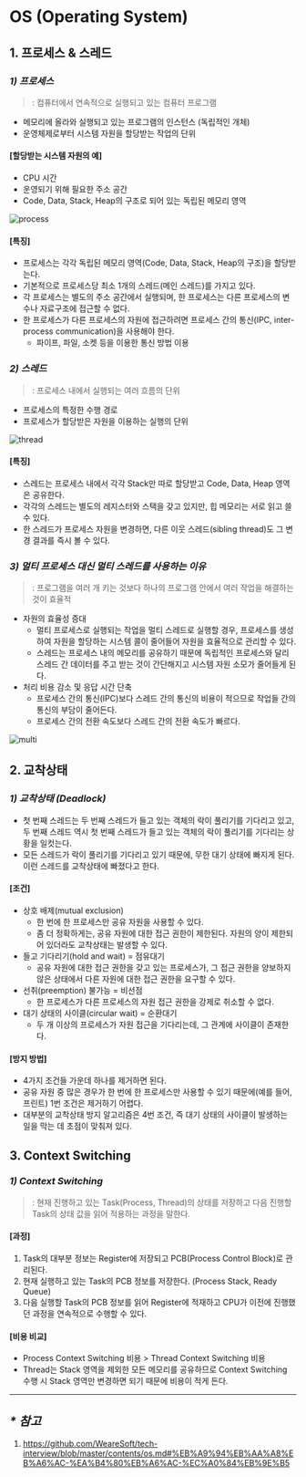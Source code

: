 # OS (Operating System)

## 1. 프로세스 & 스레드
### _1) 프로세스_
> : 컴퓨터에서 연속적으로 실행되고 있는 컴퓨터 프로그램
* 메모리에 올라와 실행되고 있는 프로그램의 인스턴스 (독립적인 개체)
* 운영체제로부터 시스템 자원을 할당받는 작업의 단위

#### [할당받는 시스템 자원의 예]
* CPU 시간
* 운영되기 위해 필요한 주소 공간
* Code, Data, Stack, Heap의 구조로 되어 있는 독립된 메모리 영역

![process](https://github.com/WeareSoft/tech-interview/raw/master/contents/images/process.png "process")

#### [특징]
* 프로세스는 각각 독립된 메모리 영역(Code, Data, Stack, Heap의 구조)을 할당받는다.
* 기본적으로 프로세스당 최소 1개의 스레드(메인 스레드)를 가지고 있다.
* 각 프로세스는 별도의 주소 공간에서 실행되며, 한 프로세스는 다른 프로세스의 변수나 자료구조에 접근할 수 없다.
* 한 프로세스가 다른 프로세스의 자원에 접근하려면 프로세스 간의 통신(IPC, inter-process communication)을 사용해야 한다.
  * 파이프, 파일, 소켓 등을 이용한 통신 방법 이용
  
### _2) 스레드_
> : 프로세스 내에서 실행되는 여러 흐름의 단위
* 프로세스의 특정한 수행 경로
* 프로세스가 할당받은 자원을 이용하는 실행의 단위

![thread](https://github.com/WeareSoft/tech-interview/raw/master/contents/images/thread.png "thread")

#### [특징]
* 스레드는 프로세스 내에서 각각 Stack만 따로 할당받고 Code, Data, Heap 영역은 공유한다.
* 각각의 스레드는 별도의 레지스터와 스택을 갖고 있지만, 힙 메모리는 서로 읽고 쓸 수 있다.
* 한 스레드가 프로세스 자원을 변경하면, 다른 이웃 스레드(sibling thread)도 그 변경 결과를 즉시 볼 수 있다.

### _3) 멀티 프로세스 대신 멀티 스레드를 사용하는 이유_
> : 프로그램을 여러 개 키는 것보다 하나의 프로그램 안에서 여러 작업을 해결하는 것이 효율적
* 자원의 효율성 증대
  * 멀티 프로세스로 실행되는 작업을 멀티 스레드로 실행할 경우, 프로세스를 생성하여 자원을 할당하는 시스템 콜이 줄어들어 자원을 효율적으로 관리할 수 있다.
  * 스레드는 프로세스 내의 메모리를 공유하기 때문에 독립적인 프로세스와 달리 스레드 간 데이터를 주고 받는 것이 간단해지고 시스템 자원 소모가 줄어들게 된다.
* 처리 비용 감소 및 응답 시간 단축
  * 프로세스 간의 통신(IPC)보다 스레드 간의 통신의 비용이 적으므로 작업들 간의 통신의 부담이 줄어든다.
  * 프로세스 간의 전환 속도보다 스레드 간의 전환 속도가 빠르다.

![multi](https://github.com/WeareSoft/tech-interview/raw/master/contents/images/multi-thread.png "multi thread")

## 2. 교착상태

### _1) 교착상태 (Deadlock)_
* 첫 번째 스레드는 두 번째 스레드가 들고 있는 객체의 락이 풀리기를 기다리고 있고, 두 번째 스레드 역시 첫 번째 스레드가 들고 있는 객체의 락이 풀리기를 기다리는 상황을 일컷는다.
* 모든 스레드가 락이 풀리기를 기다리고 있기 때문에, 무한 대기 상태에 빠지게 된다. 이런 스레드를 교착상태에 빠졌다고 한다.

#### [조건]
* 상호 배제(mutual exclusion)
  * 한 번에 한 프로세스만 공유 자원을 사용할 수 있다.
  * 좀 더 정확하게는, 공유 자원에 대한 접근 권한이 제한된다. 자원의 양이 제한되어 있더라도 교착상태는 발생할 수 있다.
* 들고 기다리기(hold and wait) = 점유대기
  * 공유 자원에 대한 접근 권한을 갖고 있는 프로세스가, 그 접근 권한을 양보하지 않은 상태에서 다른 자원에 대한 접근 권한을 요구할 수 있다.
* 선취(preemption) 불가능 = 비선점
  * 한 프로세스가 다른 프로세스의 자원 접근 권한을 강제로 취소할 수 없다.
* 대기 상태의 사이클(circular wait) = 순환대기
  * 두 개 이상의 프로세스가 자원 접근을 기다리는데, 그 관계에 사이클이 존재한다.
 
#### [방지 방법]
* 4가지 조건들 가운데 하나를 제거하면 된다.
* 공유 자원 중 많은 경우가 한 번에 한 프로세스만 사용할 수 있기 때문에(예를 들어, 프린트) 1번 조건은 제거하기 어렵다.
* 대부분의 교착상태 방지 알고리즘은 4번 조건, 즉 대기 상태의 사이클이 발생하는 일을 막는 데 초점이 맞춰져 있다.

## 3. Context Switching

### _1) Context Switching_
> : 현재 진행하고 있는 Task(Process, Thread)의 상태를 저장하고 다음 진행할 Task의 상태 값을 읽어 적용하는 과정을 말한다.

#### [과정]
1. Task의 대부분 정보는 Register에 저장되고 PCB(Process Control Block)로 관리된다.
1. 현재 실행하고 있는 Task의 PCB 정보를 저장한다. (Process Stack, Ready Queue)
1. 다음 실행할 Task의 PCB 정보를 읽어 Register에 적재하고 CPU가 이전에 진행했던 과정을 연속적으로 수행할 수 있다.

#### [비용 비교]
* Process Context Switching 비용 > Thread Context Switching 비용
* Thread는 Stack 영역을 제외한 모든 메모리를 공유하므로 Context Switching 수행 시 Stack 영역만 변경하면 되기 때문에 비용이 적게 든다.


---
## _* 참고_
1. <https://github.com/WeareSoft/tech-interview/blob/master/contents/os.md#%EB%A9%94%EB%AA%A8%EB%A6%AC-%EA%B4%80%EB%A6%AC-%EC%A0%84%EB%9E%B5>
